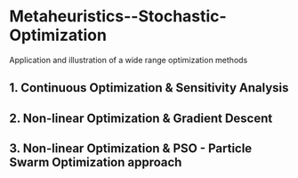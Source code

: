 # Metaheuristics--Stochastic-Optimization
Application and illustration of a wide range optimization methods

## 1. Continuous Optimization & Sensitivity Analysis 






## 2. Non-linear Optimization & Gradient Descent




## 3. Non-linear Optimization & PSO - Particle Swarm Optimization approach
